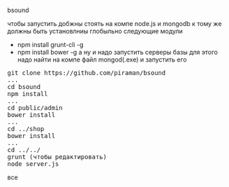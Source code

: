 bsound

чтобы запустить добжны стоять на компе node.js и mongodb
к тому же должны быть установлниы глобыльно следующие модули
- npm install grunt-cli -g
- npm install bower -g
а ну и надо запустить серверы базы
для этого надо найти на компе файл mongod(.exe) и запустить его

<pre>
git clone https://github.com/piraman/bsound
...
cd bsound
npm install
...
cd public/admin
bower install
...
cd ../shop
bower install
...
cd ../../
grunt (чтобы редактировать)
node server.js
</pre>
все